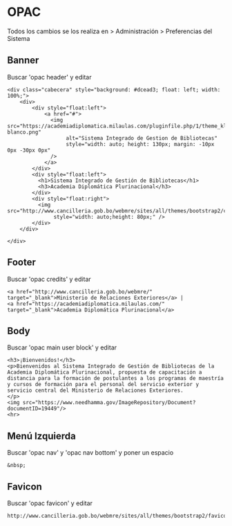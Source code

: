 # OPAC
Todos los cambios se los realiza en > Administración > Preferencias del Sistema

## Banner
Buscar 'opac header' y editar
```
<div class="cabecera" style="background: #dcead3; float: left; width: 100%;">
	<div>
		<div style="float:left">
			<a href="#">
              <img src="https://academiadiplomatica.milaulas.com/pluginfile.php/1/theme_klass/logo/1578701767/ADP-blanco.png"
                   alt="Sistema Integrado de Gestion de Bibliotecas"
                   style="width: auto; height: 130px; margin: -10px 0px -30px 0px"
              />
            </a>
		</div>
      	<div style="float:left">
          <h1>Sistema Integrado de Gestión de Bibliotecas</h1>
          <h3>Academia Diplomática Plurinacional</h3>
        </div>
        <div style="float:right">
          <img src="http://www.cancilleria.gob.bo/webmre/sites/all/themes/bootstrap2/content/images/banderas.png"
               style="width: auto;height: 80px;" />
        </div>
	</div>
  
</div>
```

## Footer
Buscar 'opac credits' y editar
```
<a href="http://www.cancilleria.gob.bo/webmre/" target="_blank">Ministerio de Relaciones Exteriores</a> |
<a href="https://academiadiplomatica.milaulas.com/" target="_blank">Academia Diplomática Plurinacional</a>
```
## Body
Buscar 'opac main user block' y editar
```
<h3>¡Bienvenidos!</h3>
<p>Bienvenidos al Sistema Integrado de Gestión de Bibliotecas de la Academia Diplomática Plurinacional, propuesta de capacitación a distancia para la formación de postulantes a los programas de maestría y cursos de formación para el personal del servicio exterior y  servicio central del Ministerio de Relaciones Exteriores.
</p>
<img src="https://www.needhamma.gov/ImageRepository/Document?documentID=19449"/>
<hr>
```
## Menú Izquierda
Buscar 'opac nav' y 'opac nav bottom' y poner un espacio
```
&nbsp;
```

## Favicon
Buscar 'opac favicon' y editar
```
http://www.cancilleria.gob.bo/webmre/sites/all/themes/bootstrap2/favicon.ico
```
